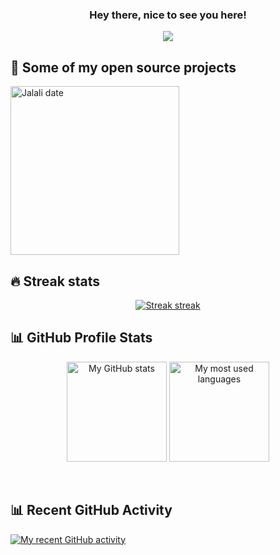 <h3 align="center">
  Hey there, nice to see you here!
</h3>

<p align="center">
  <a href="#"><img src="https://readme-typing-svg.herokuapp.com?color=%2359A9FF&center=true&lines=FULLSTACK+DEVELOPER;BUG+BOUNTY+HUNTER;IT+SPECIALIST" /></a>
</p>

## 📙 Some of my open source projects

<p align="left">
  <a href="https://github.com/moghaddam24/JDate.js"><img width="270" alt="Jalali date" src="https://denvercoder1-github-readme-stats.vercel.app/api/pin/?username=moghaddam24&repo=JDate.js&theme=react&bg_color=3d3d3d&title_color=59A9FF&icon_color=59A9FF&hide_border=true&show_icons=false" /></a>
</p>

## 🔥 Streak stats

<p align="center">
  <a href="#"><img alt="Streak streak" src="https://github-readme-streak-stats.herokuapp.com/?user=moghaddam24&theme=default&hide_border=true&background=3d3d3d&stroke=59A9FF&ring=59A9FF&fire=59A9FF&currStreakNum=white&sideNums=white&currStreakLabel=white&sideLabels=white&dates=59A9FF"/></a>
</p>

## 📊 GitHub Profile Stats

<p align="center">
<a href="#"><img alt="My GitHub stats" src="https://github-readme-stats.vercel.app/api/?username=moghaddam24&show_icons=true&count_private=true&theme=react&hide_border=true&bg_color=3d3d3d&title_color=59A9FF&icon_color=59A9FF" height="160px" /></a>
<a href="#"><img alt="My most used languages" src="https://github-readme-stats.vercel.app/api/top-langs/?username=moghaddam24&langs_count=8&layout=compact&theme=react&hide_border=true&bg_color=3d3d3d&title_color=59A9FF&icon_color=59A9FF" height="160px" /></a>
</p>
<br />

## 📊 Recent GitHub Activity

<a href="#"><img alt="My recent GitHub activity" src="https://activity-graph.herokuapp.com/graph?username=moghaddam24&bg_color=3d3d3d&color=59A9FF&line=59A9FF&point=ffffff&hide_border=true&area_color=59A9FF&area=true" /></a>
<br />